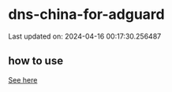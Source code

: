 # dns-china-for-adguard

Last updated on: 2024-04-16 00:17:30.256487

## how to use

[See here](https://github.com/AdguardTeam/AdGuardHome/wiki/Configuration#upstreams-from-file)